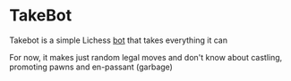 # TakeBot
Takebot is a simple Lichess [bot](https://lichess.org/@/TAKETAKETAKETAKE) that takes everything it can

For now, it makes just random legal moves and don't know about castling, promoting pawns and en-passant (garbage)
